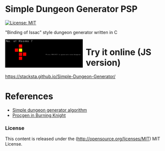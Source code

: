 # Simple Dungeon Generator PSP

[![License: MIT](https://img.shields.io/badge/License-MIT-yellow.svg)](https://opensource.org/licenses/MIT)

"Binding of Issac" style dungeon generator written in C 

<img src="https://raw.githubusercontent.com/stacksta/Simple-Dungeon-Generator-PSP/master/images/dungeon.png"
     alt="dungeon"
     style="float: left; margin-right: 10px;width: 50%;height: 50%;" />

# Try it online (JS version)
https://stacksta.github.io/Simple-Dungeon-Generator/
# References
* [Simple dungeon generator algorithm](http://adampajor.blogspot.com/2012/07/simple-dungeon-generator-algorithm.html)
* [Procgen in Burning Knight](https://rexcellentgames.com/procgen-in-burning-knight/)

### License ###

This content is released under the (http://opensource.org/licenses/MIT) MIT License.


